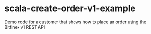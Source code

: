 # scala-create-order-v1-example
Demo code for a customer that shows how to place an order using the Bitfinex v1 REST API
